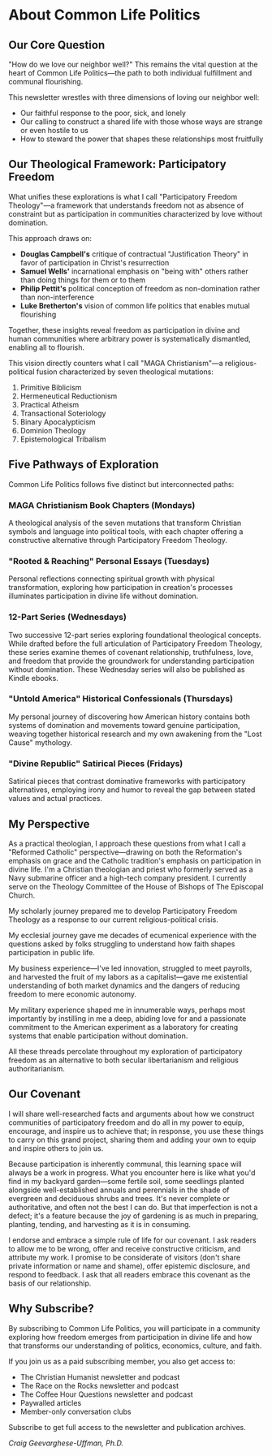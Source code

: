 # About Common Life Politics

## Our Core Question

"How do we love our neighbor well?" This remains the vital question at the heart of Common Life Politics—the path to both individual fulfillment and communal flourishing.

This newsletter wrestles with three dimensions of loving our neighbor well:
- Our faithful response to the poor, sick, and lonely
- Our calling to construct a shared life with those whose ways are strange or even hostile to us
- How to steward the power that shapes these relationships most fruitfully

## Our Theological Framework: Participatory Freedom

What unifies these explorations is what I call "Participatory Freedom Theology"—a framework that understands freedom not as absence of constraint but as participation in communities characterized by love without domination.

This approach draws on:
- **Douglas Campbell's** critique of contractual "Justification Theory" in favor of participation in Christ's resurrection
- **Samuel Wells'** incarnational emphasis on "being with" others rather than doing things for them or to them
- **Philip Pettit's** political conception of freedom as non-domination rather than non-interference
- **Luke Bretherton's** vision of common life politics that enables mutual flourishing

Together, these insights reveal freedom as participation in divine and human communities where arbitrary power is systematically dismantled, enabling all to flourish.

This vision directly counters what I call "MAGA Christianism"—a religious-political fusion characterized by seven theological mutations:
1. Primitive Biblicism
2. Hermeneutical Reductionism
3. Practical Atheism
4. Transactional Soteriology
5. Binary Apocalypticism
6. Dominion Theology
7. Epistemological Tribalism

## Five Pathways of Exploration

Common Life Politics follows five distinct but interconnected paths:

### MAGA Christianism Book Chapters (Mondays)
A theological analysis of the seven mutations that transform Christian symbols and language into political tools, with each chapter offering a constructive alternative through Participatory Freedom Theology.

### "Rooted & Reaching" Personal Essays (Tuesdays)
Personal reflections connecting spiritual growth with physical transformation, exploring how participation in creation's processes illuminates participation in divine life without domination.

### 12-Part Series (Wednesdays)
Two successive 12-part series exploring foundational theological concepts. While drafted before the full articulation of Participatory Freedom Theology, these series examine themes of covenant relationship, truthfulness, love, and freedom that provide the groundwork for understanding participation without domination. These Wednesday series will also be published as Kindle ebooks.

### "Untold America" Historical Confessionals (Thursdays)
My personal journey of discovering how American history contains both systems of domination and movements toward genuine participation, weaving together historical research and my own awakening from the "Lost Cause" mythology.

### "Divine Republic" Satirical Pieces (Fridays)
Satirical pieces that contrast dominative frameworks with participatory alternatives, employing irony and humor to reveal the gap between stated values and actual practices.

## My Perspective

As a practical theologian, I approach these questions from what I call a "Reformed Catholic" perspective—drawing on both the Reformation's emphasis on grace and the Catholic tradition's emphasis on participation in divine life. I'm a Christian theologian and priest who formerly served as a Navy submarine officer and a high-tech company president. I currently serve on the Theology Committee of the House of Bishops of The Episcopal Church.

My scholarly journey prepared me to develop Participatory Freedom Theology as a response to our current religious-political crisis.

My ecclesial journey gave me decades of ecumenical experience with the questions asked by folks struggling to understand how faith shapes participation in public life.

My business experience—I've led innovation, struggled to meet payrolls, and harvested the fruit of my labors as a capitalist—gave me existential understanding of both market dynamics and the dangers of reducing freedom to mere economic autonomy.

My military experience shaped me in innumerable ways, perhaps most importantly by instilling in me a deep, abiding love for and a passionate commitment to the American experiment as a laboratory for creating systems that enable participation without domination.

All these threads percolate throughout my exploration of participatory freedom as an alternative to both secular libertarianism and religious authoritarianism.

## Our Covenant

I will share well-researched facts and arguments about how we construct communities of participatory freedom and do all in my power to equip, encourage, and inspire us to achieve that; in response, you use these things to carry on this grand project, sharing them and adding your own to equip and inspire others to join us.

Because participation is inherently communal, this learning space will always be a work in progress. What you encounter here is like what you'd find in my backyard garden—some fertile soil, some seedlings planted alongside well-established annuals and perennials in the shade of evergreen and deciduous shrubs and trees. It's never complete or authoritative, and often not the best I can do. But that imperfection is not a defect; it's a feature because the joy of gardening is as much in preparing, planting, tending, and harvesting as it is in consuming.

I endorse and embrace a simple rule of life for our covenant. I ask readers to allow me to be wrong, offer and receive constructive criticism, and attribute my work. I promise to be considerate of visitors (don't share private information or name and shame), offer epistemic disclosure, and respond to feedback. I ask that all readers embrace this covenant as the basis of our relationship.

## Why Subscribe?

By subscribing to Common Life Politics, you will participate in a community exploring how freedom emerges from participation in divine life and how that transforms our understanding of politics, economics, culture, and faith.

If you join us as a paid subscribing member, you also get access to:

- The Christian Humanist newsletter and podcast
- The Race on the Rocks newsletter and podcast
- The Coffee Hour Questions newsletter and podcast
- Paywalled articles
- Member-only conversation clubs

Subscribe to get full access to the newsletter and publication archives.

*Craig Geevarghese-Uffman, Ph.D.*
